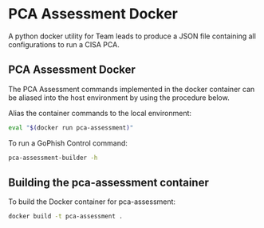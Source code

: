 # PCA Assessment Docker 
A python docker utility for Team leads to produce a JSON file containing all configurations to run a CISA PCA. 

## PCA Assessment Docker
The PCA Assessment commands implemented in the docker container can be aliased into the host environment by using the procedure below.

Alias the container commands to the local environment:
```bash
eval "$(docker run pca-assessment)"
```

To run a GoPhish Control command:
```bash
pca-assessment-builder -h
```

## Building the pca-assessment container
To build the Docker container for pca-assessment:

```bash
docker build -t pca-assessment .
```



